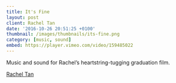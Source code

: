 ```yaml
---
title: It's Fine
layout: post
client: Rachel Tan
date: '2016-10-26 20:51:25 +0100'
thumbnail: /images/thumbnails/its-fine.png
category: [music, sound]
embed: https://player.vimeo.com/video/159485022
---
```


Music and sound for Rachel’s heartstring-tugging graduation film.

[Rachel Tan](https://www.instagram.com/rachelnherpics/)
